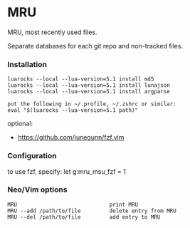 # MRU

MRU, most recently used files.

Separate databases for each git repo and non-tracked files.

### Installation
    luarocks --local --lua-version=5.1 install md5
    luarocks --local --lua-version=5.1 install lunajson
    luarocks --local --lua-version=5.1 install argparse

    put the following in ~/.profile, ~/.zshrc or similar:
    eval "$(luarocks --lua-version=5.1 path)"

optional:
* https://github.com/junegunn/fzf.vim


### Configuration
to use fzf, specify:
let g:mru_msu_fzf = 1

### Neo/Vim options
    MRU                             print MRU
    MRU --add /path/to/file         delete entry from MRU
    MRU --del /path/to/file         add entry to MRU


